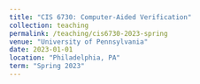 ```yaml
---
title: "CIS 6730: Computer-Aided Verification"
collection: teaching
permalink: /teaching/cis6730-2023-spring
venue: "University of Pennsylvania"
date: 2023-01-01
location: "Philadelphia, PA"
term: "Spring 2023"
---
```


